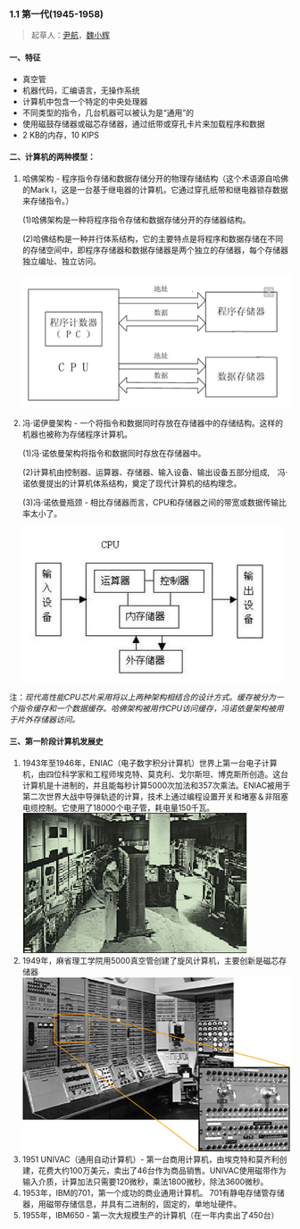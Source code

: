 ### 1.1 第一代(1945-1958)
>起草人：[尹航](mailto:)，[魏小辉](mailto:weixh16@lzu.edu.cn)

#### 一、特征

* 真空管
* 机器代码，汇编语言，无操作系统
* 计算机中包含一个特定的中央处理器
* 不同类型的指令，几台机器可以被认为是“通用”的
* 使用磁鼓存储器或磁芯存储器，通过纸带或穿孔卡片来加载程序和数据
* 2 KB的内存，10 KIPS

#### 二、计算机的两种模型：


1. 哈佛架构 - 程序指令存储和数据存储分开的物理存储结构（这个术语源自哈佛的Mark I，这是一台基于继电器的计算机，它通过穿孔纸带和继电器锁存数据来存储指令。）

	(1)哈佛架构是一种将程序指令存储和数据存储分开的存储器结构。

	(2)哈佛结构是一种并行体系结构，它的主要特点是将程序和数据存储在不同的存储空间中，即程序存储器和数据存储器是两个独立的存储器，每个存储器独立编址、独立访问。

	![](images/haf.png)

2. 冯·诺伊曼架构 - 一个将指令和数据同时存放在存储器中的存储结构。这样的机器也被称为存储程序计算机。

	(1)冯·诺依曼架构将指令和数据同时存放在存储器中。

	(2)计算机由控制器、运算器、存储器、输入设备、输出设备五部分组成,　冯·诺依曼提出的计算机体系结构，奠定了现代计算机的结构理念。 

	(3)冯·诺依曼瓶颈 - 相比存储器而言，CPU和存储器之间的带宽或数据传输比率太小了。

	![](images/fengnym.png)

注：*现代高性能CPU芯片采用将以上两种架构相结合的设计方式。缓存被分为一个指令缓存和一个数据缓存。哈佛架构被用作CPU访问缓存，冯诺依曼架构被用于片外存储器访问。*

#### 三、第一阶段计算机发展史

1. 1943年至1946年，ENIAC（电子数字积分计算机）世界上第一台电子计算机，由四位科学家和工程师埃克特、莫克利、戈尔斯坦、博克斯所创造。这台计算机是十进制的，并且能每秒计算5000次加法和357次乘法。ENIAC被用于第二次世界大战中导弹轨迹的计算，技术上通过编程设置开关和堵塞＆非阻塞电缆控制。它使用了18000个电子管，耗电量150千瓦。
	![](images/one.png)
2. 1949年，麻省理工学院用5000真空管创建了旋风计算机，主要创新是磁芯存储器 
	![](images/two.png)
3. 1951 UNIVAC（通用自动计算机）- 第一台商用计算机，由埃克特和莫齐利创建，花费大约100万美元，卖出了46台作为商品销售。UNIVAC使用磁带作为输入介质，计算加法只需要120微秒，乘法1800微秒，除法3600微秒。
4. 1953年，IBM的701，第一个成功的商业通用计算机。 701有静电存储管存储器，用磁带存储信息，并具有二进制的，固定的，单地址硬件。
5. 1955年，IBM650 - 第一次大规模生产的计算机（在一年内卖出了450台）